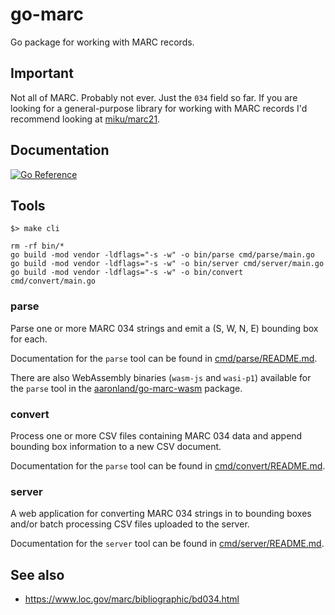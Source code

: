 # go-marc

Go package for working with MARC records.

## Important

Not all of MARC. Probably not ever. Just the `034` field so far. If you are looking for a general-purpose library for working with MARC records I'd recommend looking at [miku/marc21](https://github.com/miku/marc21).

## Documentation

[![Go Reference](https://pkg.go.dev/badge/github.com/aaronland/go-marc.svg)](https://pkg.go.dev/github.com/aaronland/go-marc)

## Tools

```
$> make cli

rm -rf bin/*
go build -mod vendor -ldflags="-s -w" -o bin/parse cmd/parse/main.go
go build -mod vendor -ldflags="-s -w" -o bin/server cmd/server/main.go
go build -mod vendor -ldflags="-s -w" -o bin/convert cmd/convert/main.go
```

### parse

Parse one or more MARC 034 strings and emit a (S, W, N, E) bounding box for each.

Documentation for the `parse` tool can be found in [cmd/parse/README.md](cmd/parse/README.md).

There are also WebAssembly binaries (`wasm-js` and `wasi-p1`) available for the `parse` tool in the [aaronland/go-marc-wasm](https://github.com/aaronland/go-marc-wasm) package.

### convert

Process one or more CSV files containing MARC 034 data and append bounding box information to a new CSV document.

Documentation for the `parse` tool can be found in [cmd/convert/README.md](cmd/convert/README.md).

### server

A web application for converting MARC 034 strings in to bounding boxes and/or batch processing CSV files uploaded to the server.

Documentation for the `server` tool can be found in [cmd/server/README.md](cmd/server/README.md).

## See also

* https://www.loc.gov/marc/bibliographic/bd034.html
